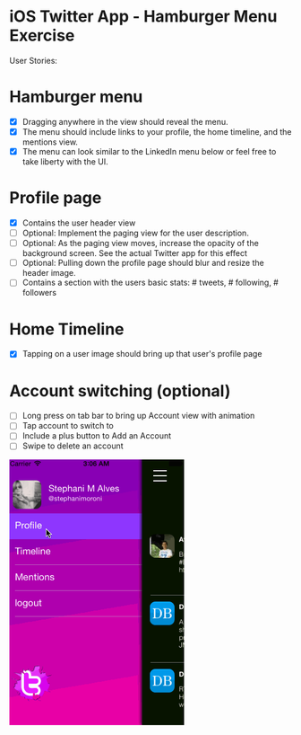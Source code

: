 iOS Twitter App - Hamburger Menu Exercise
=================

User Stories:

Hamburger menu
==============
* [x] Dragging anywhere in the view should reveal the menu.
* [x] The menu should include links to your profile, the home timeline, and the mentions view.
* [x] The menu can look similar to the LinkedIn menu below or feel free to take liberty with the UI.

Profile page
============
* [x] Contains the user header view
* [ ] Optional: Implement the paging view for the user description.
* [ ] Optional: As the paging view moves, increase the opacity of the background screen. See the actual Twitter app for this effect
* [ ] Optional: Pulling down the profile page should blur and resize the header image.
* [ ] Contains a section with the users basic stats: # tweets, # following, # followers

Home Timeline
=============
* [x] Tapping on a user image should bring up that user's profile page

Account switching (optional)
============================
* [ ] Long press on tab bar to bring up Account view with animation
* [ ] Tap account to switch to
* [ ] Include a plus button to Add an Account
* [ ] Swipe to delete an account

![alt tag](https://raw.githubusercontent.com/stephy/ios_hambuger_menu/master/hamburger.gif)

